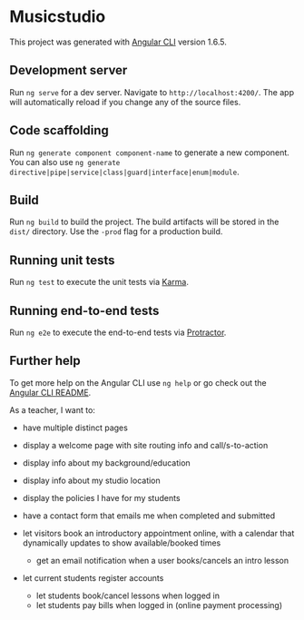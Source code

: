 # Musicstudio

This project was generated with [Angular CLI](https://github.com/angular/angular-cli) version 1.6.5.

## Development server

Run `ng serve` for a dev server. Navigate to `http://localhost:4200/`. The app will automatically reload if you change any of the source files.

## Code scaffolding

Run `ng generate component component-name` to generate a new component. You can also use `ng generate directive|pipe|service|class|guard|interface|enum|module`.

## Build

Run `ng build` to build the project. The build artifacts will be stored in the `dist/` directory. Use the `-prod` flag for a production build.

## Running unit tests

Run `ng test` to execute the unit tests via [Karma](https://karma-runner.github.io).

## Running end-to-end tests

Run `ng e2e` to execute the end-to-end tests via [Protractor](http://www.protractortest.org/).

## Further help

To get more help on the Angular CLI use `ng help` or go check out the [Angular CLI README](https://github.com/angular/angular-cli/blob/master/README.md).


As a teacher, I want to:
* have multiple distinct pages
* display a welcome page with site routing info and call/s-to-action
* display info about my background/education
* display info about my studio location
* display the policies I have for my students
* have a contact form that emails me when completed and submitted

* let visitors book an introductory appointment online, with a calendar that dynamically updates to show available/booked times
  * get an email notification when a user books/cancels an intro lesson
* let current students register accounts
  * let students book/cancel lessons when logged in
  * let students pay bills when logged in (online payment processing)
